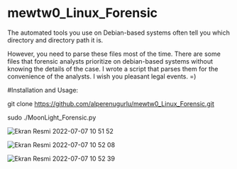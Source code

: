 # mewtw0_Linux_Forensic

The automated tools you use on Debian-based systems often tell you which directory and directory path it is.

However, you need to parse these files most of the time.
There are some files that forensic analysts prioritize on debian-based systems without knowing the details of the case. I wrote a script that parses them for the convenience of the analysts. I wish you pleasant legal events. =)


#Installation and Usage:

git clone https://github.com/alperenugurlu/mewtw0_Linux_Forensic.git

sudo ./MoonLight_Forensic.py



![Ekran Resmi 2022-07-07 10 51 52](https://user-images.githubusercontent.com/64872731/177773241-b61f5709-c825-42d6-afde-dbcd24636e43.png)

![Ekran Resmi 2022-07-07 10 52 08](https://user-images.githubusercontent.com/64872731/177773269-a39627bc-1df5-46f9-9167-6fbbf9fd514a.png)

![Ekran Resmi 2022-07-07 10 52 39](https://user-images.githubusercontent.com/64872731/177773283-6cb033c4-41cb-4195-85a5-4f4982cb1977.png)



